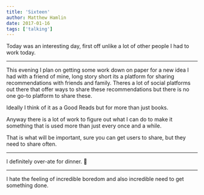 ```yaml
---
title: 'Sixteen'
author: Matthew Hamlin
date: 2017-01-16
tags: ['talking']
---
```


Today was an interesting day, first off unlike a lot of other people I had to work today.

----


This evening I plan on getting some work down on paper for a new idea I had with a friend of mine,
long story short its a platform for sharing recommendations with friends and family. Theres a lot of
social platforms out there that offer ways to share these recommendations but there is no one go-to
platform to share these.

Ideally I think of it as a Good Reads but for more than just books.

Anyway there is a lot of work to figure out what I can do to make it something that is used more than
just every once and a while.

That is what will be important, sure you can get users to share, but they need to share often.

----

I definitely over-ate for dinner. 🤢


----


I hate the feeling of incredible boredom and also incredible need to get something done.
